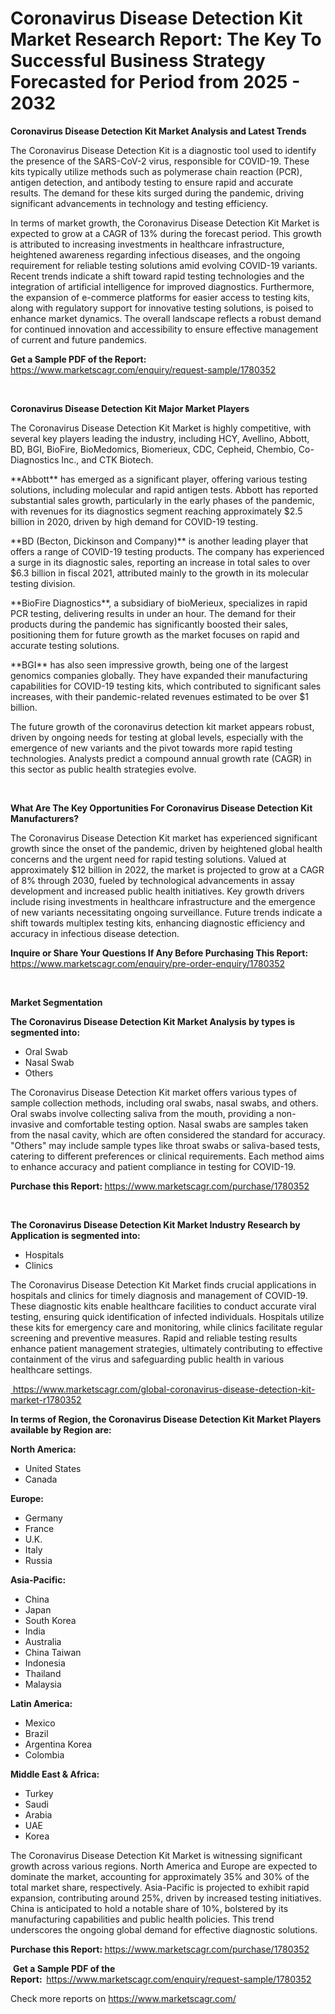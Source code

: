 <p><h1>Coronavirus Disease Detection Kit Market Research Report: The Key To Successful Business Strategy Forecasted for Period from 2025 - 2032</h1></p><p><strong>Coronavirus Disease Detection Kit Market Analysis and Latest Trends</strong></p>
<p><p>The Coronavirus Disease Detection Kit is a diagnostic tool used to identify the presence of the SARS-CoV-2 virus, responsible for COVID-19. These kits typically utilize methods such as polymerase chain reaction (PCR), antigen detection, and antibody testing to ensure rapid and accurate results. The demand for these kits surged during the pandemic, driving significant advancements in technology and testing efficiency.</p><p>In terms of market growth, the Coronavirus Disease Detection Kit Market is expected to grow at a CAGR of 13% during the forecast period. This growth is attributed to increasing investments in healthcare infrastructure, heightened awareness regarding infectious diseases, and the ongoing requirement for reliable testing solutions amid evolving COVID-19 variants. Recent trends indicate a shift toward rapid testing technologies and the integration of artificial intelligence for improved diagnostics. Furthermore, the expansion of e-commerce platforms for easier access to testing kits, along with regulatory support for innovative testing solutions, is poised to enhance market dynamics. The overall landscape reflects a robust demand for continued innovation and accessibility to ensure effective management of current and future pandemics.</p></p>
<p><strong>Get a Sample PDF of the Report:&nbsp;</strong> <a href="https://www.marketscagr.com/enquiry/request-sample/1780352?utm_campaign=2770&utm_medium=2&utm_source=Github&utm_content=ia&utm_term=25032025&utm_id=coronavirus-disease-detection-kit">https://www.marketscagr.com/enquiry/request-sample/1780352</a></p>
<p>&nbsp;</p>
<p><strong>Coronavirus Disease Detection Kit Major Market Players</strong></p>
<p><p>The Coronavirus Disease Detection Kit Market is highly competitive, with several key players leading the industry, including HCY, Avellino, Abbott, BD, BGI, BioFire, BioMedomics, Biomerieux, CDC, Cepheid, Chembio, Co-Diagnostics Inc., and CTK Biotech.</p><p>**Abbott** has emerged as a significant player, offering various testing solutions, including molecular and rapid antigen tests. Abbott has reported substantial sales growth, particularly in the early phases of the pandemic, with revenues for its diagnostics segment reaching approximately $2.5 billion in 2020, driven by high demand for COVID-19 testing.</p><p>**BD (Becton, Dickinson and Company)** is another leading player that offers a range of COVID-19 testing products. The company has experienced a surge in its diagnostic sales, reporting an increase in total sales to over $6.3 billion in fiscal 2021, attributed mainly to the growth in its molecular testing division.</p><p>**BioFire Diagnostics**, a subsidiary of bioMerieux, specializes in rapid PCR testing, delivering results in under an hour. The demand for their products during the pandemic has significantly boosted their sales, positioning them for future growth as the market focuses on rapid and accurate testing solutions.</p><p>**BGI** has also seen impressive growth, being one of the largest genomics companies globally. They have expanded their manufacturing capabilities for COVID-19 testing kits, which contributed to significant sales increases, with their pandemic-related revenues estimated to be over $1 billion.</p><p>The future growth of the coronavirus detection kit market appears robust, driven by ongoing needs for testing at global levels, especially with the emergence of new variants and the pivot towards more rapid testing technologies. Analysts predict a compound annual growth rate (CAGR) in this sector as public health strategies evolve.</p></p>
<p>&nbsp;</p>
<p><strong>What Are The Key Opportunities For Coronavirus Disease Detection Kit Manufacturers?</strong></p>
<p><p>The Coronavirus Disease Detection Kit market has experienced significant growth since the onset of the pandemic, driven by heightened global health concerns and the urgent need for rapid testing solutions. Valued at approximately $12 billion in 2022, the market is projected to grow at a CAGR of 8% through 2030, fueled by technological advancements in assay development and increased public health initiatives. Key growth drivers include rising investments in healthcare infrastructure and the emergence of new variants necessitating ongoing surveillance. Future trends indicate a shift towards multiplex testing kits, enhancing diagnostic efficiency and accuracy in infectious disease detection.</p></p>
<p><strong>Inquire or Share Your Questions If Any Before Purchasing This Report:</strong> <a href="https://www.marketscagr.com/enquiry/pre-order-enquiry/1780352?utm_campaign=2770&utm_medium=2&utm_source=Github&utm_content=ia&utm_term=25032025&utm_id=coronavirus-disease-detection-kit">https://www.marketscagr.com/enquiry/pre-order-enquiry/1780352</a></p>
<p>&nbsp;</p>
<p><strong>Market Segmentation</strong></p>
<p><strong>The Coronavirus Disease Detection Kit Market Analysis by types is segmented into:</strong></p>
<p><ul><li>Oral Swab</li><li>Nasal Swab</li><li>Others</li></ul></p>
<p><p>The Coronavirus Disease Detection Kit market offers various types of sample collection methods, including oral swabs, nasal swabs, and others. Oral swabs involve collecting saliva from the mouth, providing a non-invasive and comfortable testing option. Nasal swabs are samples taken from the nasal cavity, which are often considered the standard for accuracy. "Others" may include sample types like throat swabs or saliva-based tests, catering to different preferences or clinical requirements. Each method aims to enhance accuracy and patient compliance in testing for COVID-19.</p></p>
<p><strong>Purchase this Report:&nbsp;</strong><a href="https://www.marketscagr.com/purchase/1780352?utm_campaign=2770&utm_medium=2&utm_source=Github&utm_content=ia&utm_term=25032025&utm_id=coronavirus-disease-detection-kit">https://www.marketscagr.com/purchase/1780352</a></p>
<p>&nbsp;</p>
<p><strong>The Coronavirus Disease Detection Kit Market Industry Research by Application is segmented into:</strong></p>
<p><ul><li>Hospitals</li><li>Clinics</li></ul></p>
<p><p>The Coronavirus Disease Detection Kit Market finds crucial applications in hospitals and clinics for timely diagnosis and management of COVID-19. These diagnostic kits enable healthcare facilities to conduct accurate viral testing, ensuring quick identification of infected individuals. Hospitals utilize these kits for emergency care and monitoring, while clinics facilitate regular screening and preventive measures. Rapid and reliable testing results enhance patient management strategies, ultimately contributing to effective containment of the virus and safeguarding public health in various healthcare settings.</p></p>
<p><a href="https://www.marketscagr.com/global-coronavirus-disease-detection-kit-market-r1780352?utm_campaign=2770&utm_medium=2&utm_source=Github&utm_content=ia&utm_term=25032025&utm_id=coronavirus-disease-detection-kit">&nbsp;https://www.marketscagr.com/global-coronavirus-disease-detection-kit-market-r1780352</a></p>
<p><strong>In terms of Region, the Coronavirus Disease Detection Kit Market Players available by Region are:</strong></p>
<p>
    <p> <strong> North America: </strong>
        <ul>
            <li>United States</li>
            <li>Canada</li>
        </ul>
        </p> 
    <p> <strong> Europe: </strong>
        <ul>
            <li>Germany</li>
            <li>France</li>
            <li>U.K.</li>
            <li>Italy</li>
            <li>Russia</li>
        </ul>
        </p> 
    <p> <strong> Asia-Pacific: </strong>
        <ul>
            <li>China</li>
            <li>Japan</li>
            <li>South Korea</li>
            <li>India</li>
            <li>Australia</li>
            <li>China Taiwan</li>
            <li>Indonesia</li>
            <li>Thailand</li>
            <li>Malaysia</li>
        </ul>
        </p> 
    <p> <strong> Latin America: </strong>
        <ul>
            <li>Mexico</li>
            <li>Brazil</li>
            <li>Argentina Korea</li>
            <li>Colombia</li>
        </ul>
        </p> 
    <p> <strong> Middle East & Africa: </strong>
        <ul>
            <li>Turkey</li>
            <li>Saudi</li>
            <li>Arabia</li>
            <li>UAE</li>
            <li>Korea</li>
        </ul>
    </p>
    </p>
<p><p>The Coronavirus Disease Detection Kit Market is witnessing significant growth across various regions. North America and Europe are expected to dominate the market, accounting for approximately 35% and 30% of the total market share, respectively. Asia-Pacific is projected to exhibit rapid expansion, contributing around 25%, driven by increased testing initiatives. China is anticipated to hold a notable share of 10%, bolstered by its manufacturing capabilities and public health policies. This trend underscores the ongoing global demand for effective diagnostic solutions.</p></p>
<p><strong>Purchase this Report: </strong><a href="https://www.marketscagr.com/purchase/1780352?utm_campaign=2770&utm_medium=2&utm_source=Github&utm_content=ia&utm_term=25032025&utm_id=coronavirus-disease-detection-kit">https://www.marketscagr.com/purchase/1780352</a></p>
<p>&nbsp;<strong>Get a Sample PDF of the Report:&nbsp;&nbsp;</strong><a href="https://www.marketscagr.com/enquiry/request-sample/1780352?utm_campaign=2770&utm_medium=2&utm_source=Github&utm_content=ia&utm_term=25032025&utm_id=coronavirus-disease-detection-kit">https://www.marketscagr.com/enquiry/request-sample/1780352</a></p>
<p><strong></strong></p>
<p>Check more reports on <a href="https://www.marketscagr.com/?utm_campaign=2770&utm_medium=2&utm_source=Github&utm_content=ia&utm_term=25032025&utm_id=coronavirus-disease-detection-kit">https://www.marketscagr.com/</a></p>